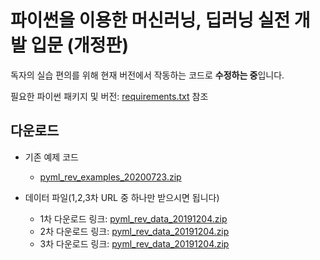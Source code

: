 # 파이썬을 이용한 머신러닝, 딥러닝 실전 개발 입문 (개정판)

독자의 실습 편의를 위해 현재 버전에서 작동하는 코드로 **수정하는 중**입니다.

필요한 파이썬 패키지 및 버전: [requirements.txt](requirements.txt) 참조

## 다운로드

- 기존 예제 코드
  - [pyml_rev_examples_20200723.zip](https://drive.google.com/uc?export=download&id=17YpSzwuQzuR79d48EiNmAu1uCeJwAkX1)

- 데이터 파일(1,2,3차 URL 중 하나만 받으시면 됩니다)
  - 1차 다운로드 링크: [pyml_rev_data_20191204.zip](https://drive.google.com/uc?export=download&id=1FEGuJTOwFaz1Zz3gRSIXV-Y-HCMf1-1U)
  - 2차 다운로드 링크: [pyml_rev_data_20191204.zip](https://drive.google.com/uc?export=download&id=1eGFjTtwqJWobqz_kvs84Wya411lcHLsX)
  - 3차 다운로드 링크: [pyml_rev_data_20191204.zip](https://drive.google.com/uc?export=download&id=1NxsNavBodYFMRapqQ43AHeBb_9Ks8zwE)
